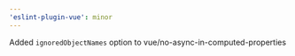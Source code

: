 ```yaml
---
'eslint-plugin-vue': minor
---
```


Added `ignoredObjectNames` option to vue/no-async-in-computed-properties
